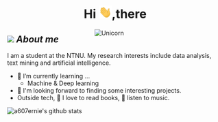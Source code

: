 <h1 align="center">Hi <img src="https://raw.githubusercontent.com/ABSphreak/ABSphreak/master/gifs/Hi.gif" width="30px">,there</h1>

<!--
**a607ernie/a607ernie** is a ✨ _special_ ✨ repository because its `README.md` (this file) appears on your GitHub profile.

Here are some ideas to get you started:

- 🔭 I’m currently working on ...
- 🌱 I’m currently learning ...
- 👯 I’m looking to collaborate on ...
- 🤔 I’m looking for help with ...
- 💬 Ask me about ...
- 📫 How to reach me: ...
- 😄 Pronouns: ...
- ⚡ Fun fact: ...
- 😄 This is my blog : 
- 📫 Reach out to me at: <a href="ernie80731@gmail.com">ernie80731@gmail.com</a>
<img src="https://github-readme-streak-stats.herokuapp.com/?user=a607ernie&theme=tokyonight" alt="mystreak"/>

-->
<img align="right" width=300px alt="Unicorn" src="https://c.tenor.com/GN73MKBawZYAAAAi/busy-cute.gif" />

## <img src="https://media.giphy.com/media/ObNTw8Uzwy6KQ/giphy.gif" width="30px">&nbsp;***About me***

I am a student at the NTNU. My research interests include data analysis, text mining and artificial intelligence.

- 🌱 I’m currently learning ...
  - Machine & Deep learning
- 👯 I'm looking forward to finding some interesting projects.
- Outside tech, 📖 I love to read books, 🎵 listen to music.



![a607ernie's github stats](https://github-readme-framework-git-main-a607ernie.vercel.app/api?username=a607ernie&show_icons=true&theme=tokyonight)
<!--
![a607ernie's Top Langs](https://github-readme-framework.vercel.app/api/top-langs/?username=a607ernie&theme=tokyonight&layout=compact)

- Top Repositories 

[![flask-celery-demo](https://github-readme-framework.vercel.app/api/pin/?username=a607ernie&repo=flask-celery-demo)](https://github.com/a607ernie/flask-celery-demo)[![anigamer-sn_list](https://github-readme-framework.vercel.app/api/pin/?username=a607ernie&repo=anigamer-sn_list)](https://github.com/a607ernie/anigamer-sn_list)

[![flask-JWT](https://github-readme-framework.vercel.app/api/pin/?username=a607ernie&repo=flask-JWT)](https://github.com/a607ernie/flask-JWT)[![Flask-uWSGI-Nginx-Docker](https://github-readme-framework.vercel.app/api/pin/?username=a607ernie&repo=Flask-uWSGI-Nginx-Docker)](https://github.com/a607ernie/Flask-uWSGI-Nginx-Docker)


[![Ptt-Stock-Data](https://github-readme-framework.vercel.app/api/pin/?username=a607ernie&repo=Ptt-Stock-Data)](https://github.com/a607ernie/Ptt-Stock-Data)[![Gamer-Genshin-Code](https://github-readme-framework.vercel.app/api/pin/?username=a607ernie&repo=Gamer-Genshin-Code)](https://github.com/a607ernie/Gamer-Genshin-Code)-->



